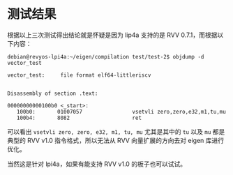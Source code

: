 # 测试结果

根据以上三次测试得出结论就是怀疑是因为 lip4a 支持的是 RVV 0.7.1，而根据以下内容：

```
debian@revyos-lpi4a:~/eigen/compilation test/test-2$ objdump -d vector_test

vector_test:     file format elf64-littleriscv


Disassembly of section .text:

00000000000100b0 <_start>:
   100b0:       01007057                vsetvli zero,zero,e32,m1,tu,mu
   100b4:       8082                    ret
```

可以看出 `vsetvli zero, zero, e32, m1, tu, mu` 尤其是其中的 `tu` 以及 `mu` 都是典型的 RVV v1.0 指令格式，所以无法从 RVV 向量扩展的方向去对 eigen 库进行优化。

当然这是针对 lpi4a，如果有能支持 RVV v1.0 的板子也可以试试。
